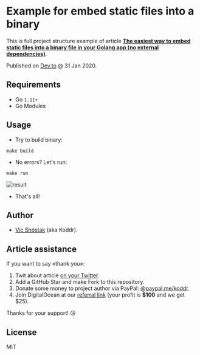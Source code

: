 # Example for embed static files into a binary

This is full project structure example of article [**The easiest way to embed static files into a binary file in your Golang app (no external dependencies)**](https://dev.to/koddr/the-easiest-way-to-embed-static-files-into-a-binary-file-in-your-golang-app-no-external-dependencies-43pc).

Published on [Dev.to](https://dev.to/koddr/the-easiest-way-to-embed-static-files-into-a-binary-file-in-your-golang-app-no-external-dependencies-43pc) @ 31 Jan 2020.

## Requirements

- Go `1.11+`
- Go Modules

## Usage

- Try to build binary:

```console
make build
```

- No errors? Let's run:

```console
make run
```

![result](https://dev-to-uploads.s3.amazonaws.com/i/xrrjdorf4vgg081hbnfb.png)

- That's all!

## Author

- [Vic Shóstak](https://github.com/koddr) (aka Koddr).

## Article assistance

If you want to say «thank you»:

1. Twit about article [on your Twitter](https://twitter.com/intent/tweet?text=The%20easiest%20way%20to%20embed%20static%20files%20into%20a%20binary%20file%20in%20your%20Golang%20app%20%28no%20external%20dependencies%29%20https%3A%2F%2Fdev.to%2Fkoddr%2Fthe-easiest-way-to-embed-static-files-into-a-binary-file-in-your-golang-app-no-external-dependencies-43pc).
2. Add a GitHub Star and make Fork to this repository.
3. Donate some money to project author via PayPal: [@paypal.me/koddr](https://paypal.me/koddr?locale.x=en_EN).
4. Join DigitalOcean at our [referral link](https://m.do.co/c/b41859fa9b6e) (your profit is **\$100** and we get \$25).

Thanks for your support! 😘

## License

MIT
